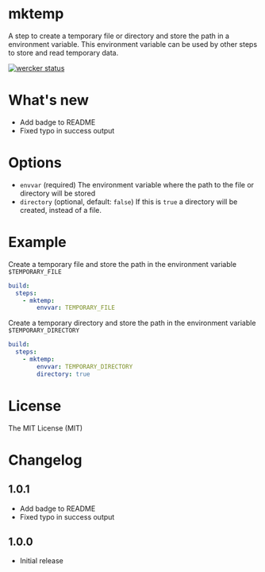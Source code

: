 # mktemp 

A step to create a temporary file or directory and store the path in a environment variable. This environment variable can be used by other steps to store and read temporary data.

[![wercker status](https://app.wercker.com/status/78dd8423c33d3606752b9197f070dac4/m "wercker status")](https://app.wercker.com/project/bykey/78dd8423c33d3606752b9197f070dac4)

# What's new

- Add badge to README
- Fixed typo in success output

# Options

* `envvar` (required) The environment variable where the path to the file or directory will be stored
* `directory` (optional, default: `false`) If this is `true` a directory will be created, instead of a file.

# Example

Create a temporary file and store the path in the environment variable `$TEMPORARY_FILE`

``` yaml
build:
  steps:
    - mktemp:
        envvar: TEMPORARY_FILE
```

Create a temporary directory and store the path in the environment variable `$TEMPORARY_DIRECTORY`

``` yaml
build:
  steps:
    - mktemp:
        envvar: TEMPORARY_DIRECTORY
        directory: true
```

# License

The MIT License (MIT)

# Changelog

## 1.0.1

- Add badge to README
- Fixed typo in success output

## 1.0.0

- Initial release
